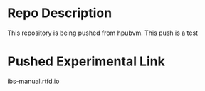 # Repo Description 

This repository is being pushed from hpubvm. This push is a test 

# Pushed Experimental Link 

ibs-manual.rtfd.io
